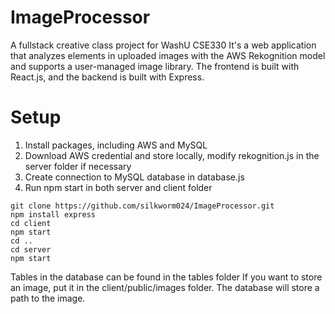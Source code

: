 # ImageProcessor
A fullstack creative class project for WashU CSE330
It's a web application that analyzes elements in uploaded images with the AWS Rekognition model and supports a user-managed image library. The frontend is built with React.js, and the backend is built with Express.

# Setup
1. Install packages, including AWS and MySQL
2. Download AWS credential and store locally, modify rekognition.js in the server folder if necessary
3. Create connection to MySQL database in database.js
4. Run npm start in both server and client folder

```
git clone https://github.com/silkworm024/ImageProcessor.git
npm install express
cd client
npm start
cd ..
cd server
npm start
```

Tables in the database can be found in the tables folder
If you want to store an image, put it in the client/public/images folder. The database will store a path to the image.
